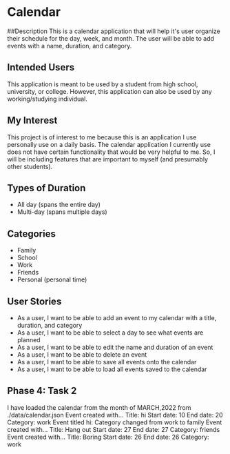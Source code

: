 # Calendar

##Description
This is a calendar application that will help it's user organize their schedule 
for the day, week, and month. The user will be able to add events with a 
name, duration, and category. 

## Intended Users

This application is meant to be used by a student from high school, 
university, or college. However, this application can also be used by any 
working/studying individual.

## My Interest

This project is of interest to me because this is an application I use 
personally use on a daily basis. The calendar application I currently use
does not have certain functionality that would be very helpful to me. So,
I will be including features that are important to myself (and presumably 
other students).

## Types of Duration
- All day (spans the entire day)
- Multi-day (spans multiple days)

## Categories
- Family
- School
- Work
- Friends
- Personal (personal time)

## User Stories 
- As a user, I want to be able to add an event to my calendar with a title, duration, and category
- As a user, I want to be able to select a day to see what events are planned
- As a user, I want to be able to edit the name and duration of an event
- As a user, I want to be able to delete an event
- As a user, I want to be able to save all events onto the calendar
- As a user, I want to be able to load all events saved to the calendar

## Phase 4: Task 2
I have loaded the calendar from the month of MARCH,2022 from ./data/calendar.json
Event created with... 	Title: hi	Start date: 10	End date: 20	Category: work
Event titled hi: Category changed from work to family
Event created with... 	Title: Hang out	Start date: 27	End date: 27	Category: friends
Event created with... 	Title: Boring	Start date: 26	End date: 26	Category: work
